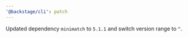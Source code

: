 ```yaml
---
'@backstage/cli': patch
---
```


Updated dependency `minimatch` to `5.1.1` and switch version range to `^`.
